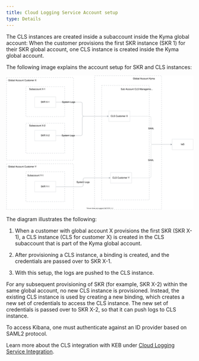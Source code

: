 ```yaml
---
title: Cloud Logging Service Account setup
type: Details
---
```


The CLS instances are created inside a subaccount inside the Kyma global account: When the customer provisions the first SKR instance (SKR 1) for their SKR global account, one CLS instance is created inside the Kyma global account.

The following image explains the account setup for SKR and CLS instances:

![CLS Account diagram](./assets/cls-acc.svg)

The diagram illustrates the following: 
1. When a customer with global account X provisions the first SKR (SKR X-1), a CLS instance (CLS for customer X) is created in the CLS subaccount that is part of the Kyma global account. 

2. After provisioning a CLS instance, a binding is created, and the credentials are passed over to SKR X-1. 
 
3. With this setup, the logs are pushed to the CLS instance.

For any subsequent provisioning of SKR (for example, SKR X-2) within the same global account, no new CLS instance is provisioned. Instead, the existing CLS instance is used by creating a new binding, which creates a new set of credentials to access the CLS instance. The new set of credentials is passed over to SKR X-2, so that it can push logs to CLS instance.

To access Kibana, one must authenticate against an ID provider based on SAML2 protocol.

Learn more about the CLS integration with KEB under [Cloud Logging Service Integration](./02-03-cls-integration.md).
